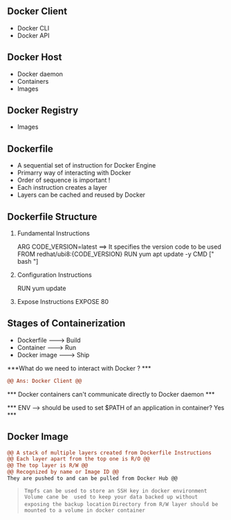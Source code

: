 ## Docker Client
- Docker CLI
- Docker API


## Docker Host 
 - Docker daemon
 - Containers
 - Images

## Docker Registry
 - Images

## Dockerfile
- A sequential set of instruction for Docker Engine
- Primarry way of interacting with Docker
- Order of sequence is important !
- Each instruction creates a layer
- Layers can be cached and reused by Docker

## Dockerfile Structure
1. Fundamental Instructions
    
    ARG CODE_VERSION=latest ==> It specifies the version code to be used
    FROM redhat/ubi8:{CODE_VERSION}
    RUN yum apt update -y
    CMD [" bash "]

2. Configuration Instructions
   
   RUN yum update 

3. Expose Instructions
   EXPOSE 80

## Stages of Containerization
- Dockerfile ---> Build
- Container  ---> Run
- Docker image ---> Ship

***What do we need to interact with Docker ? ***
```Diff 
@@ Ans: Docker Client @@
```

*** Docker containers can't communicate directly to Docker daemon ***

*** ENV --> should be used to set $PATH of an application in container? Yes ***


## Docker Image
```Diff
@@ A stack of multiple layers created from Dockerfile Instructions
@@ Each layer apart from the top one is R/O @@
@@ The top layer is R/W @@
@@ Recognized by name or Image ID @@
They are pushed to and can be pulled from Docker Hub @@
```

> `` Tmpfs can be used to store an SSH key in docker environment ``
> `` Volume cane be  used to keep your data backed up without exposing the backup location ``
> `` Directory from R/W layer should be mounted to a volume in docker container  ``

